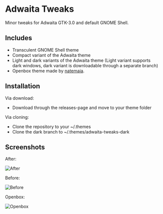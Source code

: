 # Adwaita Tweaks
Minor tweaks for Adwaita GTK-3.0 and default GNOME Shell.

## Includes
- Transculent GNOME Shell theme
- Compact variant of the Adwaita theme
- Light and dark variants of the Adwaita theme (Light variant supports dark windows, dark variant is downloadable through a separate branch)
- Openbox theme made by [natemaia](https://github.com/natemaia).

## Installation
Via download:
- Download through the releases-page and move to your theme folder

Via cloning:
- Clone the repository to your ~/.themes
- Clone the dark branch to ~/.themes/adwaita-tweaks-dark

## Screenshots

After:

![After](http://imgur.com/MfQspX0.png)



Before:

![Before](http://imgur.com/ju3pH8N.png)


Openbox:

![Openbox](http://i.imgur.com/j0GmIOc.png)
